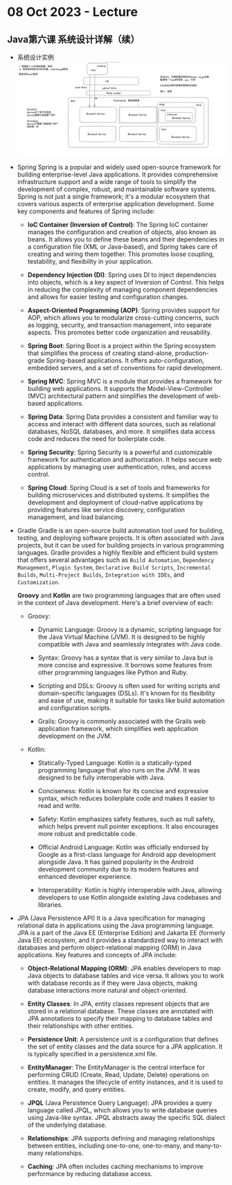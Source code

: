 # 08 Oct 2023 - Lecture
## Java第六课 系统设计详解（续）


- 系统设计实例![系统设计](assets/%E7%B3%BB%E7%BB%9F%E8%AE%BE%E8%AE%A1.jpg)

- Spring
    Spring is a popular and widely used open-source framework for building enterprise-level Java applications. It provides comprehensive infrastructure support and a wide range of tools to simplify the development of complex, robust, and maintainable software systems. Spring is not just a single framework; it's a modular ecosystem that covers various aspects of enterprise application development. Some key components and features of Spring include:
    
    - **IoC Container (Inversion of Control)**: The Spring IoC container manages the configuration and creation of objects, also known as beans. It allows you to define these beans and their dependencies in a configuration file (XML or Java-based), and Spring takes care of creating and wiring them together. This promotes loose coupling, testability, and flexibility in your application.

    - **Dependency Injection (DI)**: Spring uses DI to inject dependencies into objects, which is a key aspect of Inversion of Control. This helps in reducing the complexity of managing component dependencies and allows for easier testing and configuration changes.

    - **Aspect-Oriented Programming (AOP)**: Spring provides support for AOP, which allows you to modularize cross-cutting concerns, such as logging, security, and transaction management, into separate aspects. This promotes better code organization and reusability.

    - **Spring Boot**: Spring Boot is a project within the Spring ecosystem that simplifies the process of creating stand-alone, production-grade Spring-based applications. It offers auto-configuration, embedded servers, and a set of conventions for rapid development.

    - **Spring MVC**: Spring MVC is a module that provides a framework for building web applications. It supports the Model-View-Controller (MVC) architectural pattern and simplifies the development of web-based applications.

    - **Spring Data**: Spring Data provides a consistent and familiar way to access and interact with different data sources, such as relational databases, NoSQL databases, and more. It simplifies data access code and reduces the need for boilerplate code.

    - **Spring Security**: Spring Security is a powerful and customizable framework for authentication and authorization. It helps secure web applications by managing user authentication, roles, and access control.

    - **Spring Cloud**: Spring Cloud is a set of tools and frameworks for building microservices and distributed systems. It simplifies the development and deployment of cloud-native applications by providing features like service discovery, configuration management, and load balancing.

    
- Gradle
    Gradle is an open-source build automation tool used for building, testing, and deploying software projects. It is often associated with Java projects, but it can be used for building projects in various programming languages. Gradle provides a highly flexible and efficient build system that offers several advantages such as `Build Automation`, `Dependency Management`, `Plugin System`, `Declarative Build Scripts`, `Incremental Builds`, `Multi-Project Builds`, `Integration with IDEs`, and `Customization`.
    
    **Groovy** and **Kotlin** are two programming languages that are often used in the context of Java development. Here's a brief overview of each:

    - Groovy:

        - Dynamic Language: Groovy is a dynamic, scripting language for the Java Virtual Machine (JVM). It is designed to be highly compatible with Java and seamlessly integrates with Java code.

        - Syntax: Groovy has a syntax that is very similar to Java but is more concise and expressive. It borrows some features from other programming languages like Python and Ruby.

        - Scripting and DSLs: Groovy is often used for writing scripts and domain-specific languages (DSLs). It's known for its flexibility and ease of use, making it suitable for tasks like build automation and configuration scripts.

        - Grails: Groovy is commonly associated with the Grails web application framework, which simplifies web application development on the JVM.

    - Kotlin:

        - Statically-Typed Language: Kotlin is a statically-typed programming language that also runs on the JVM. It was designed to be fully interoperable with Java.

        - Conciseness: Kotlin is known for its concise and expressive syntax, which reduces boilerplate code and makes it easier to read and write.

        - Safety: Kotlin emphasizes safety features, such as null safety, which helps prevent null pointer exceptions. It also encourages more robust and predictable code.

        - Official Android Language: Kotlin was officially endorsed by Google as a first-class language for Android app development alongside Java. It has gained popularity in the Android development community due to its modern features and enhanced developer experience.

        - Interoperability: Kotlin is highly interoperable with Java, allowing developers to use Kotlin alongside existing Java codebases and libraries.    

- JPA (Java Persistence API)
    It is a Java specification for managing relational data in applications using the Java programming language. JPA is a part of the Java EE (Enterprise Edition) and Jakarta EE (formerly Java EE) ecosystem, and it provides a standardized way to interact with databases and perform object-relational mapping (ORM) in Java applications. Key features and concepts of JPA include:

    - **Object-Relational Mapping (ORM)**: JPA enables developers to map Java objects to database tables and vice versa. It allows you to work with database records as if they were Java objects, making database interactions more natural and object-oriented.

    - **Entity Classes**: In JPA, entity classes represent objects that are stored in a relational database. These classes are annotated with JPA annotations to specify their mapping to database tables and their relationships with other entities.

    - **Persistence Unit**: A persistence unit is a configuration that defines the set of entity classes and the data source for a JPA application. It is typically specified in a persistence.xml file.

    - **EntityManager**: The EntityManager is the central interface for performing CRUD (Create, Read, Update, Delete) operations on entities. It manages the lifecycle of entity instances, and it is used to create, modify, and query entities.

    - **JPQL** (Java Persistence Query Language): JPA provides a query language called JPQL, which allows you to write database queries using Java-like syntax. JPQL abstracts away the specific SQL dialect of the underlying database.

    - **Relationships**: JPA supports defining and managing relationships between entities, including one-to-one, one-to-many, and many-to-many relationships.

    - **Caching**: JPA often includes caching mechanisms to improve performance by reducing database access.

